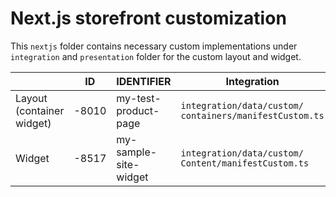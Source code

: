 # Next.js storefront customization

This `nextjs` folder contains necessary custom implementations under `integration` and `presentation` folder for the custom layout and widget.

|   | ID | IDENTIFIER | Integration | Presentation | 
| - | -- | -- | ---------- | -------- |
| Layout (container widget) | -8010 | my-test-product-page | ```integration/data/custom/ containers/manifestCustom.ts``` | ```presentation/components/custom/ layouts/manifestCustom.ts``` |
| Widget | -8517 | my-sample-site-widget | ```integration/data/custom/ Content/manifestCustom.ts``` | ```presentation/components/custom/ content/manifestCustom.ts``` |

